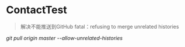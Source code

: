 # ContactTest

>解决不能推送到GitHub fatal：refusing to merge unrelated histories 

*git pull origin master --allow-unrelated-histories*
